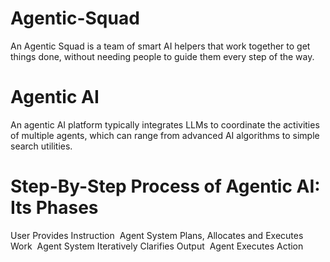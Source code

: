# Agentic-Squad
An Agentic Squad is a team of smart AI helpers that work together to get things done, without needing people to guide them every step of the way. 
# Agentic AI
An agentic AI platform typically integrates LLMs to coordinate the activities of multiple agents, which can range from advanced AI algorithms to simple search utilities.​
# Step-By-Step Process of Agentic AI: Its Phases​
User Provides Instruction ​
Agent System Plans, Allocates and Executes Work ​
Agent System Iteratively Clarifies Output ​
Agent Executes Action ​
